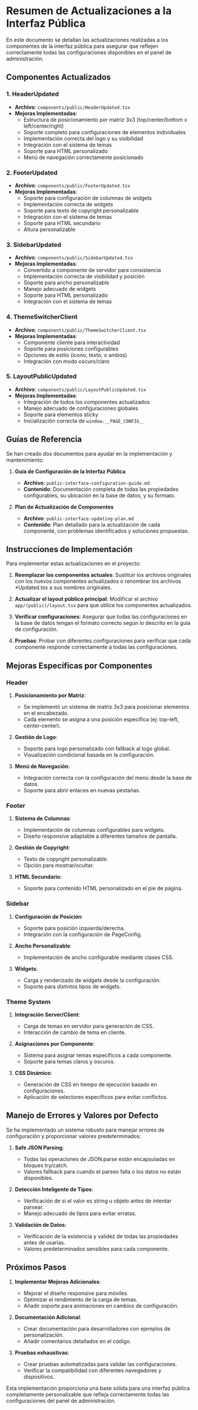 # Resumen de Actualizaciones a la Interfaz Pública

En este documento se detallan las actualizaciones realizadas a los componentes de la interfaz pública para asegurar que reflejen correctamente todas las configuraciones disponibles en el panel de administración.

## Componentes Actualizados

### 1. HeaderUpdated
- **Archivo**: `components/public/HeaderUpdated.tsx`
- **Mejoras Implementadas**:
  - Estructura de posicionamiento por matriz 3x3 (top/center/bottom x left/center/right)
  - Soporte completo para configuraciones de elementos individuales
  - Implementación correcta del logo y su visibilidad
  - Integración con el sistema de temas
  - Soporte para HTML personalizado
  - Menú de navegación correctamente posicionado

### 2. FooterUpdated
- **Archivo**: `components/public/FooterUpdated.tsx`
- **Mejoras Implementadas**:
  - Soporte para configuración de columnas de widgets
  - Implementación correcta de widgets
  - Soporte para texto de copyright personalizable
  - Integración con el sistema de temas
  - Soporte para HTML secundario
  - Altura personalizable

### 3. SidebarUpdated
- **Archivo**: `components/public/SidebarUpdated.tsx`
- **Mejoras Implementadas**:
  - Convertido a componente de servidor para consistencia
  - Implementación correcta de visibilidad y posición
  - Soporte para ancho personalizable
  - Manejo adecuado de widgets
  - Soporte para HTML personalizado
  - Integración con el sistema de temas

### 4. ThemeSwitcherClient
- **Archivo**: `components/public/ThemeSwitcherClient.tsx`
- **Mejoras Implementadas**:
  - Componente cliente para interactividad
  - Soporte para posiciones configurables
  - Opciones de estilo (icono, texto, o ambos)
  - Integración con modo oscuro/claro

### 5. LayoutPublicUpdated
- **Archivo**: `components/public/LayoutPublicUpdated.tsx`
- **Mejoras Implementadas**:
  - Integración de todos los componentes actualizados
  - Manejo adecuado de configuraciones globales
  - Soporte para elementos sticky
  - Inicialización correcta de `window.__PAGE_CONFIG__`

## Guías de Referencia

Se han creado dos documentos para ayudar en la implementación y mantenimiento:

1. **Guía de Configuración de la Interfaz Pública**
   - **Archivo**: `public-interface-configuration-guide.md`
   - **Contenido**: Documentación completa de todas las propiedades configurables, su ubicación en la base de datos, y su formato.

2. **Plan de Actualización de Componentes**
   - **Archivo**: `public-interface-updating-plan.md`
   - **Contenido**: Plan detallado para la actualización de cada componente, con problemas identificados y soluciones propuestas.

## Instrucciones de Implementación

Para implementar estas actualizaciones en el proyecto:

1. **Reemplazar los componentes actuales**: Sustituir los archivos originales con los nuevos componentes actualizados o renombrar los archivos *Updated.tsx a sus nombres originales.

2. **Actualizar el layout público principal**: Modificar el archivo `app/(public)/layout.tsx` para que utilice los componentes actualizados.

3. **Verificar configuraciones**: Asegurar que todas las configuraciones en la base de datos tengan el formato correcto según lo descrito en la guía de configuración.

4. **Pruebas**: Probar con diferentes configuraciones para verificar que cada componente responde correctamente a todas las configuraciones.

## Mejoras Específicas por Componentes

### Header

1. **Posicionamiento por Matriz**:
   - Se implementó un sistema de matriz 3x3 para posicionar elementos en el encabezado.
   - Cada elemento se asigna a una posición específica (ej: top-left, center-center).

2. **Gestión de Logo**:
   - Soporte para logo personalizado con fallback al logo global.
   - Visualización condicional basada en la configuración.

3. **Menú de Navegación**:
   - Integración correcta con la configuración del menú desde la base de datos.
   - Soporte para abrir enlaces en nuevas pestañas.

### Footer

1. **Sistema de Columnas**:
   - Implementación de columnas configurables para widgets.
   - Diseño responsive adaptable a diferentes tamaños de pantalla.

2. **Gestión de Copyright**:
   - Texto de copyright personalizable.
   - Opción para mostrar/ocultar.

3. **HTML Secundario**:
   - Soporte para contenido HTML personalizado en el pie de página.

### Sidebar

1. **Configuración de Posición**:
   - Soporte para posición izquierda/derecha.
   - Integración con la configuración de PageConfig.

2. **Ancho Personalizable**:
   - Implementación de ancho configurable mediante clases CSS.

3. **Widgets**:
   - Carga y renderizado de widgets desde la configuración.
   - Soporte para distintos tipos de widgets.

### Theme System

1. **Integración Server/Client**:
   - Carga de temas en servidor para generación de CSS.
   - Interacción de cambio de tema en cliente.

2. **Asignaciones por Componente**:
   - Sistema para asignar temas específicos a cada componente.
   - Soporte para temas claros y oscuros.

3. **CSS Dinámico**:
   - Generación de CSS en tiempo de ejecución basado en configuraciones.
   - Aplicación de selectores específicos para evitar conflictos.

## Manejo de Errores y Valores por Defecto

Se ha implementado un sistema robusto para manejar errores de configuración y proporcionar valores predeterminados:

1. **Safe JSON Parsing**:
   - Todas las operaciones de JSON.parse están encapsuladas en bloques try/catch.
   - Valores fallback para cuando el parseo falla o los datos no están disponibles.

2. **Detección Inteligente de Tipos**:
   - Verificación de si el valor es string u objeto antes de intentar parsear.
   - Manejo adecuado de tipos para evitar erratas.

3. **Validación de Datos**:
   - Verificación de la existencia y validez de todas las propiedades antes de usarlas.
   - Valores predeterminados sensibles para cada componente.

## Próximos Pasos

1. **Implementar Mejoras Adicionales**:
   - Mejorar el diseño responsive para móviles.
   - Optimizar el rendimiento de la carga de temas.
   - Añadir soporte para animaciones en cambios de configuración.

2. **Documentación Adicional**:
   - Crear documentación para desarrolladores con ejemplos de personalización.
   - Añadir comentarios detallados en el código.

3. **Pruebas exhaustivas**:
   - Crear pruebas automatizadas para validar las configuraciones.
   - Verificar la compatibilidad con diferentes navegadores y dispositivos.

Esta implementación proporciona una base sólida para una interfaz pública completamente personalizable que refleja correctamente todas las configuraciones del panel de administración.
